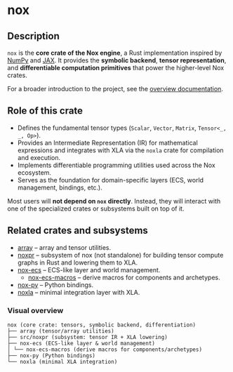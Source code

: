 # nox


## Description
`nox` is the **core crate of the Nox engine**, a Rust implementation inspired by [NumPy](https://numpy.org) and [JAX](https://github.com/google/jax). 
It provides the **symbolic backend**, **tensor representation**, and **differentiable computation primitives** that power the higher-level Nox crates.


For a broader introduction to the project, see the [overview documentation](../../docs/public/content/home/tao/jax-nox.md).


## Role of this crate
- Defines the fundamental tensor types (`Scalar`, `Vector`, `Matrix`, `Tensor<_, _, Op>`). 
- Provides an Intermediate Representation (IR) for mathematical expressions and integrates with XLA via the `noxla` crate for compilation and execution. 
- Implements differentiable programming utilities used across the Nox ecosystem. 
- Serves as the foundation for domain-specific layers (ECS, world management, bindings, etc.).


Most users will **not depend on `nox` directly**. Instead, they will interact with one of the specialized crates or subsystems built on top of it.


## Related crates and subsystems
- [array](array) – array and tensor utilities.
- [noxpr](src/noxpr) – subsystem of nox (not standalone) for building tensor compute graphs in Rust and lowering them to XLA. 
- [nox-ecs](../nox-ecs) – ECS-like layer and world management. 
   - [nox-ecs-macros](../nox-ecs-macros) – derive macros for components and archetypes. 
- [nox-py](../nox-py) – Python bindings. 
- [noxla](../noxla) – minimal integration layer with XLA. 


### Visual overview
```text
nox (core crate: tensors, symbolic backend, differentiation)
├── array (tensor/array utilities)
├── src/noxpr (subsystem: tensor IR + XLA lowering)
├── nox-ecs (ECS-like layer & world management)
│ └── nox-ecs-macros (derive macros for components/archetypes)
├── nox-py (Python bindings)
└── noxla (minimal XLA integration)
```
